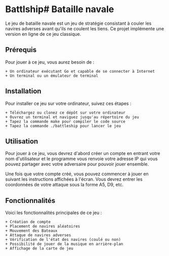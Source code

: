 # Battlship# **Bataille navale**

Le jeu de bataille navale est un jeu de stratégie consistant à couler les navires adverses avant qu'ils ne coulent les tiens. Ce projet implémente une version en ligne de ce jeu classique.

## Prérequis

Pour jouer à ce jeu, vous aurez besoin de :

    + Un ordinateur exécutant Go et capable de se connecter à Internet
    + Un terminal ou un émulateur de terminal

## Installation

Pour installer ce jeu sur votre ordinateur, suivez ces étapes :

    + Téléchargez ou clonez ce dépôt sur votre ordinateur
    + Ouvrez un terminal et naviguez jusqu'au répertoire du jeu
    + Tapez la commande make pour compiler le code source
    + Tapez la commande ./battleship pour lancer le jeu

## Utilisation

Pour jouer à ce jeu, vous devrez d'abord créer un compte en entrant votre nom d'utilisateur et le programme vous renvoie votre adresse IP qui vous pouvez partager avec votre adversaire pour pouvoir jouer ensemble.

Une fois que votre compte créé, vous pouvez commencer à jouer en suivant les instructions affichées à l'écran. Vous devrez entrer les coordonnées de votre attaque sous la forme A5, D9, etc.


## Fonctionnalités

Voici les fonctionnalités principales de ce jeu :

    + Création de compte
    + Placement de navires aléatoires
    + Mouvement des Bateaux
    + Attaque de navires adverses
    + Vérification de l'état des navires (coulé ou non)
    + Possibilité de jouer de la musique en arrière-plan
    + Affichage de la carte de jeu

